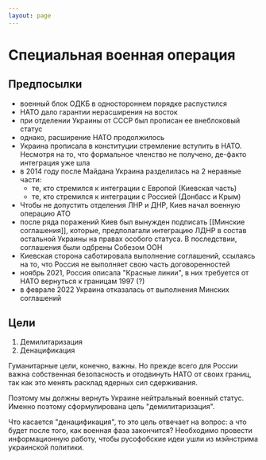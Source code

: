 ```yaml
---
layout: page
---
```


# Специальная военная операция

## Предпосылки
 
* военный блок ОДКБ в одностороннем порядке распустился
* НАТО дало гарантии нерасширения на восток
* при отделении Украины от СССР был прописан ее внеблоковый статус
* однако, расширение НАТО продолжилось
* Украина прописала в конституции стремление вступить в НАТО. Несмотря на то, что формальное членство не получено, де-факто интеграция уже шла
* в 2014 году после Майдана Украина разделилась на 2 неравные части:
	* те, кто стремился к интеграции с Европой (Киевская часть)
	* те, кто стремился к интеграции с Россией (Донбасс и Крым)
* Чтобы не допустить отделения ЛНР и ДНР, Киев начал военную операцию АТО
* после ряда поражений Киев был вынужден подписать [[Минские соглашения]], которые, предполагали интеграцию ЛДНР в состав остальной Украины на правах особого статуса. В последствии, соглашения были одбрены Собезом ООН
* Киевская сторона саботировала выполнение соглашений, ссылаясь на то, что Россия не выполняет свою часть договоренностей
* ноябрь 2021, Россия описала "Красные линии", в них требуется от НАТО вернуться к границам 1997 (?)
* в феврале 2022 Украина отказалась от выполнения Минских соглашений

## Цели

1. Демилитаризация
2. Денацификация


Гуманитарные цели, конечно, важны. Но прежде всего для России важна собственная безопасность и отодвинуть НАТО от своих границ, так как это менять расклад ядерных сил сдерживания.

Поэтому мы должны вернуть Украине нейтральный военный статус. Именно поэтому сформулирована цель "демилитаризация".

Что касается "денацификация", то это цель отвечает на вопрос: а что будет после того, как военная фаза закончится? Необходимо провести информационную работу, чтобы русофобские идеи ушли из мэйнстрима украинской политики. 

